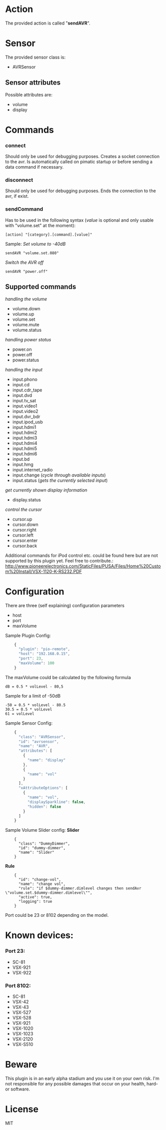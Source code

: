 # Action
The provided action is called "**sendAVR**".  

# Sensor
The provided sensor class is:
* AVRSensor

## Sensor attributes  
Possible attributes are:  
* volume
* display

# Commands
### connect
Should only be used for debugging purposes. Creates a socket connection to the avr. Is automatically called on pimatic startup or before sending a data
command if necessary.

### disconnect
Should only be used for debugging purposes. Ends the connection to the avr, if exist.

### sendCommand
Has to be used in the following syntax (*value* is optional and only usable with "volume.set" at the moment):
```
[action] "[category].[command].[value]"
```
Sample:
*Set volume to -40dB*
```
sendAVR "volume.set.080"
```

*Switch the AVR off*
```
sendAVR "power.off"
```

## Supported commands
*handling the volume*
* volume.down
* volume.up
* volume.set
* volume.mute
* volume.status

*handling power status*
* power.on
* power.off
* power.status

*handling the input*
* input.phono
* input.cd
* input.cdr_tape
* input.dvd
* input.tv_sat
* input.video1
* input.video2
* input.dvr_bdr
* input.ipod_usb
* input.hdmi1
* input.hdmi2
* input.hdmi3
* input.hdmi4
* input.hdmi5
* input.hdmi6
* input.bd
* input.hmg
* input.internet_radio
* input.change (*cycle through available inputs*)
* input.status (*gets the currently selected input*)

*get currently shown display information*
* display.status

*control the cursor*
* cursor.up
* cursor.down
* cursor.right
* cursor.left
* cursor.enter
* cursor.back

Additional commands for iPod control etc. could be found here but are not supported by this plugin yet. Feel free to contribute.: http://www.pioneerelectronics.com/StaticFiles/PUSA/Files/Home%20Custom%20Install/VSX-1120-K-RS232.PDF

# Configuration
There are three (self explaining) configuration parameters
* host
* port
* maxVolume

Sample Plugin Config:
```javascript    
    {
      "plugin": "pio-remote",
      "host": "192.168.0.15",
      "port": 23,
      "maxVolume": 100
    }
```
The maxVolume could be calculated by the following formula
```
dB = 0.5 * volLevel - 80,5
```
Sample for a limit of -50dB
```
-50 = 0.5 * volLevel - 80.5
30.5 = 0.5 * volLevel
61 = volLevel
```

Sample Sensor Config:
```javascript    
    {
      "class": "AVRSensor",
      "id": "avrsensor",
      "name": "AVR",
      "attributes": [
        {
          "name": "display"
        },
        {
          "name": "vol"
        }
      ],
      "xAttributeOptions": [
        {
          "name": "vol",
          "displaySparkline": false,
          "hidden": false
        }
      ]
    }
```

Sample Volume Slider config:
**Slider**
```
    {
      "class": "DummyDimmer",
      "id": "dummy-dimmer",
      "name": "Slider"
    }
```    
**Rule**
```
    {
      "id": "change-vol",
      "name": "change vol",
      "rule": "if $dummy-dimmer.dimlevel changes then sendAvr \"volume.set.$dummy-dimmer.dimlevel\"",
      "active": true,
      "logging": true
    }
```


Port could be 23 or 8102 depending on the model.

# Known devices:
### Port 23:
* SC-81
* VSX-921
* VSX-922

### Port 8102:
* SC-81
* VSX-42
* VSX-43
* VSX-527
* VSX-528
* VSX-921
* VSX-1020
* VSX-1023
* VSX-2120
* VSX-S510

# Beware
This plugin is in an early alpha stadium and you use it on your own risk. 
I'm not responsible for any possible damages that occur on your health, hard- or software.

# License
MIT

